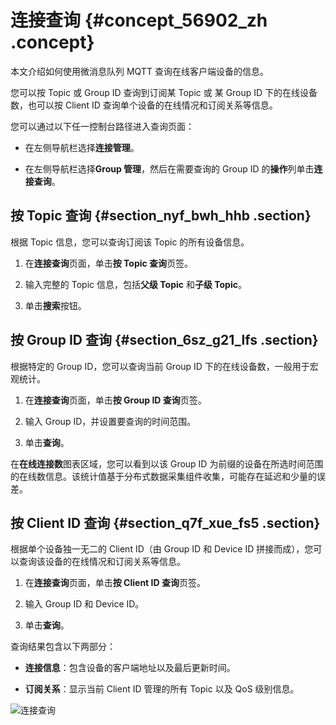 # 连接查询 {#concept_56902_zh .concept}

本文介绍如何使用微消息队列 MQTT 查询在线客户端设备的信息。

您可以按 Topic 或 Group ID 查询到订阅某 Topic 或 某 Group ID 下的在线设备数，也可以按 Client ID 查询单个设备的在线情况和订阅关系等信息。

您可以通过以下任一控制台路径进入查询页面：

-   在左侧导航栏选择**连接管理**。

-   在左侧导航栏选择**Group 管理**，然后在需要查询的 Group ID 的**操作**列单击**连接查询**。


## 按 Topic 查询 {#section_nyf_bwh_hhb .section}

根据 Topic 信息，您可以查询订阅该 Topic 的所有设备信息。

1.  在**连接查询**页面，单击**按 Topic 查询**页签。

2.  输入完整的 Topic 信息，包括**父级 Topic** 和**子级 Topic**。

3.  单击**搜索**按钮。


## 按 Group ID 查询 {#section_6sz_g21_lfs .section}

根据特定的 Group ID，您可以查询当前 Group ID 下的在线设备数，一般用于宏观统计。

1.  在**连接查询**页面，单击**按 Group ID 查询**页签。

2.  输入 Group ID，并设置要查询的时间范围。

3.  单击**查询**。


在**在线连接数**图表区域，您可以看到以该 Group ID 为前缀的设备在所选时间范围的在线数信息。该统计值基于分布式数据采集组件收集，可能存在延迟和少量的误差。

## 按 Client ID 查询 {#section_q7f_xue_fs5 .section}

根据单个设备独一无二的 Client ID（由 Group ID 和 Device ID 拼接而成），您可以查询该设备的在线情况和订阅关系等信息。

1.  在**连接查询**页面，单击**按 Client ID 查询**页签。

2.  输入 Group ID 和 Device ID。

3.  单击**查询**。


查询结果包含以下两部分：

-    **连接信息**：包含设备的客户端地址以及最后更新时间。

-    **订阅关系**：显示当前 Client ID 管理的所有 Topic 以及 QoS 级别信息。


 ![](images/42302_zh-CN.png "连接查询") 

